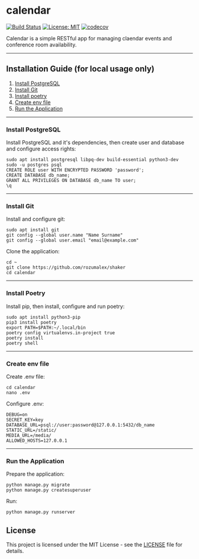 # calendar
[![Build Status](https://travis-ci.com/rozumalex/calendar.svg?branch=main)](https://travis-ci.com/rozumalex/calendar)
[![License: MIT](https://img.shields.io/badge/License-MIT-blue.svg)](https://github.com/rozumalex/calendar/blob/master/LICENSE)
[![codecov](https://codecov.io/gh/rozumalex/calendar/branch/main/graph/badge.svg)](https://codecov.io/gh/rozumalex/calendar)


Calendar is a simple RESTful app for managing claendar events and conference 
room availability.

---

## Installation Guide (for local usage only)

1. [Install PostgreSQL](#install-postgresql)
2. [Install Git](#install-git)
3. [Install poetry](#install-poetry)
4. [Create env file](#create-env-file)
5. [Run the Application](#run-the-application)

---

### Install PostgreSQL

Install PostgreSQL and it's dependencies, then create user and database and
configure access rights:
```
sudo apt install postgresql libpq-dev build-essential python3-dev
sudo -u postgres psql
CREATE ROLE user WITH ENCRYPTED PASSWORD 'password';
CREATE DATABASE db_name;
GRANT ALL PRIVILEGES ON DATABASE db_name TO user;
\q
```

---

### Install Git

Install and configure git:
```
sudo apt install git
git config --global user.name "Name Surname"
git config --global user.email "email@example.com"

```

Clone the application:
```
cd ~
git clone https://github.com/rozumalex/shaker
cd calendar
```

---

### Install Poetry

Install pip, then install, configure and run poetry:
```
sudo apt install python3-pip
pip3 install poetry
export PATH=$PATH:~/.local/bin
poetry config virtualenvs.in-project true
poetry install
poetry shell
```

---

### Create env file

Create .env file:
```
cd calendar
nano .env
```

Configure .env:
```
DEBUG=on
SECRET_KEY=key
DATABASE_URL=psql://user:password@127.0.0.1:5432/db_name
STATIC_URL=/static/
MEDIA_URL=/media/
ALLOWED_HOSTS=127.0.0.1
```

---

### Run the Application

Prepare the application:
```
python manage.py migrate
python manage.py createsuperuser
```

Run:
```
python manage.py runserver
```

## License

This project is licensed under the MIT License - see the [LICENSE](https://github.com/rozumalex/calendar/blob/master/LICENSE) file for details.